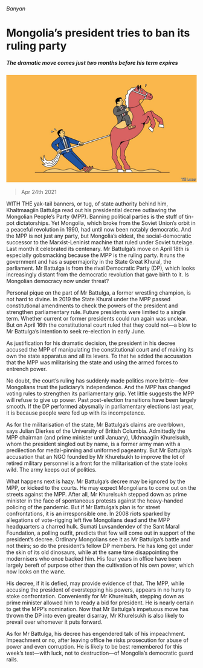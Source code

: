 ###### Banyan

# Mongolia’s president tries to ban its ruling party 

##### The dramatic move comes just two months before his term expires 

![image](images/20210424_asd001.jpg) 

> Apr 24th 2021 

WITH THE yak-tail banners, or tug, of state authority behind him, Khaltmaagiin Battulga read out his presidential decree outlawing the Mongolian People’s Party (MPP). Banning political parties is the stuff of tin-pot dictatorships. Yet Mongolia, which broke from the Soviet Union’s orbit in a peaceful revolution in 1990, had until now been notably democratic. And the MPP is not just any party, but Mongolia’s oldest, the social-democratic successor to the Marxist-Leninist machine that ruled under Soviet tutelage. Last month it celebrated its centenary. Mr Battulga’s move on April 18th is especially gobsmacking because the MPP is the ruling party. It runs the government and has a supermajority in the State Great Khural, the parliament. Mr Battulga is from the rival Democratic Party (DP), which looks increasingly distant from the democratic revolution that gave birth to it. Is Mongolian democracy now under threat?

Personal pique on the part of Mr Battulga, a former wrestling champion, is not hard to divine. In 2019 the State Khural under the MPP passed constitutional amendments to check the powers of the president and strengthen parliamentary rule. Future presidents were limited to a single term. Whether current or former presidents could run again was unclear. But on April 16th the constitutional court ruled that they could not—a blow to Mr Battulga’s intention to seek re-election in early June.


As justification for his dramatic decision, the president in his decree accused the MPP of manipulating the constitutional court and of making its own the state apparatus and all its levers. To that he added the accusation that the MPP was militarising the state and using the armed forces to entrench power.

No doubt, the court’s ruling has suddenly made politics more brittle—few Mongolians trust the judiciary’s independence. And the MPP has changed voting rules to strengthen its parliamentary grip. Yet little suggests the MPP will refuse to give up power. Past post-election transitions have been largely smooth. If the DP performed abysmally in parliamentary elections last year, it is because people were fed up with its incompetence.

As for the militarisation of the state, Mr Battulga’s claims are overblown, says Julian Dierkes of the University of British Columbia. Admittedly the MPP chairman (and prime minister until January), Ukhnaagiin Khurelsukh, whom the president singled out by name, is a former army man with a predilection for medal-pinning and uniformed pageantry. But Mr Battulga’s accusation that an NGO founded by Mr Khurelsukh to improve the lot of retired military personnel is a front for the militarisation of the state looks wild. The army keeps out of politics.

What happens next is hazy. Mr Battulga’s decree may be ignored by the MPP, or kicked to the courts. He may expect Mongolians to come out on the streets against the MPP. After all, Mr Khurelsukh stepped down as prime minister in the face of spontaneous protests against the heavy-handed policing of the pandemic. But if Mr Battulga’s plan is for street confrontations, it is an irresponsible one. In 2008 riots sparked by allegations of vote-rigging left five Mongolians dead and the MPP headquarters a charred hulk. Sumati Luvsandendev of the Sant Maral Foundation, a polling outfit, predicts that few will come out in support of the president’s decree. Ordinary Mongolians see it as Mr Battulga’s battle and not theirs; so do the president’s fellow DP members. He has long got under the skin of its old dinosaurs, while at the same time disappointing the modernisers who once backed him. His four years in office have been largely bereft of purpose other than the cultivation of his own power, which now looks on the wane.

His decree, if it is defied, may provide evidence of that. The MPP, while accusing the president of overstepping his powers, appears in no hurry to stoke confrontation. Conveniently for Mr Khurelsukh, stepping down as prime minister allowed him to ready a bid for president. He is nearly certain to get the MPP’s nomination. Now that Mr Battulga’s impetuous move has thrown the DP into even greater disarray, Mr Khurelsukh is also likely to prevail over whomever it puts forward.

As for Mr Battulga, his decree has engendered talk of his impeachment. Impeachment or no, after leaving office he risks prosecution for abuse of power and even corruption. He is likely to be best remembered for this week’s test—with luck, not to destruction—of Mongolia’s democratic guard rails.

